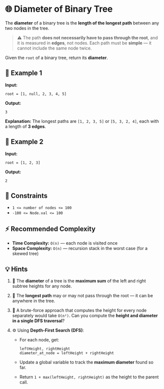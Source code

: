 # 🌐 Diameter of Binary Tree

The **diameter** of a binary tree is the **length of the longest path** between any two nodes in the tree.

> ⚠️ The path **does not necessarily have to pass through the root**, and it is measured in **edges**, not nodes.
> Each path must be **simple** — it cannot include the same node twice.

Given the `root` of a binary tree, return its **diameter**.

## 🧩 Example 1

**Input:**

```
root = [1, null, 2, 3, 4, 5]
```

**Output:**

```
3
```

**Explanation:**
The longest paths are `[1, 2, 3, 5]` or `[5, 3, 2, 4]`, each with a length of **3 edges**.

## 🧩 Example 2

**Input:**

```
root = [1, 2, 3]
```

**Output:**

```
2
```

## 📏 Constraints

* `1 <= number of nodes <= 100`
* `-100 <= Node.val <= 100`

## ⚡️ Recommended Complexity

* **Time Complexity:** `O(n)` — each node is visited once
* **Space Complexity:** `O(n)` — recursion stack in the worst case (for a skewed tree)

## 💡 Hints

1. 🌲 The **diameter** of a tree is the **maximum sum** of the left and right subtree heights for any node.

2. 🧭 The **longest path** may or may not pass through the root — it can be anywhere in the tree.

3. 🐢 A brute-force approach that computes the height for every node separately would take `O(n²)`. Can you compute the **height and diameter in a single DFS traversal**?

4. ⚙️ Using **Depth-First Search (DFS)**:

   * For each node, get:

     ```
     leftHeight, rightHeight
     diameter_at_node = leftHeight + rightHeight
     ```
   * Update a global variable to track the **maximum diameter** found so far.
   * Return `1 + max(leftHeight, rightHeight)` as the height to the parent call.